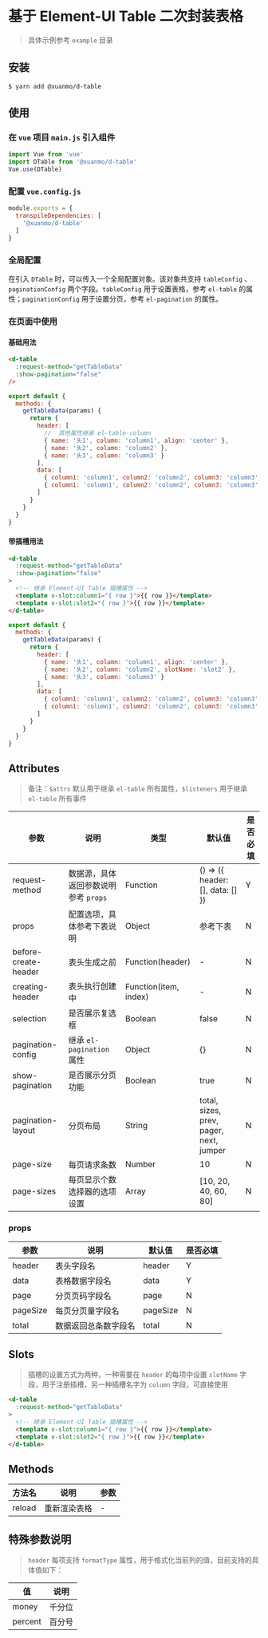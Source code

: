 # 基于 Element-UI Table 二次封装表格

> 具体示例参考 `example` 目录

## 安装

```base
$ yarn add @xuanmo/d-table
```

## 使用
### 在 `vue` 项目 `main.js` 引入组件
```js
import Vue from 'vue'
import DTable from '@xuanmo/d-table'
Vue.use(DTable)
```

### 配置 `vue.config.js`
```js
module.exports = {
  transpileDependencies: [
    '@xuanmo/d-table'
  ]
}
```

### 全局配置
在引入 `DTable` 时，可以传入一个全局配置对象。该对象共支持 `tableConfig` 、 `paginationConfig` 两个字段。`tableConfig` 用于设置表格，参考 `el-table` 的属性；`paginationConfig` 用于设置分页，参考 `el-pagination` 的属性。

### 在页面中使用
#### 基础用法
```html
<d-table 
  :request-method="getTableData"
  :show-pagination="false"
/>
```
```js
export default {
  methods: {
    getTableData(params) {
      return {
        header: [
          //  其他属性继承 el-table-column
          { name: '头1', column: 'column1', align: 'center' },
          { name: '头2', column: 'column2' },
          { name: '头3', column: 'column3' }
        ],
        data: [
          { column1: 'column1', column2: 'column2', column3: 'column3' },
          { column1: 'column1', column2: 'column2', column3: 'column3' }
        ]
      }
    }
  }
}
```

#### 带插槽用法
```html
<d-table 
  :request-method="getTableData"
  :show-pagination="false"
>
  <!-- 继承 Element-UI Table 插槽属性 -->
  <template v-slot:column1="{ row }">{{ row }}</template>
  <template v-slot:slot2="{ row }">{{ row }}</template>
</d-table>
```
```js
export default {
  methods: {
    getTableData(params) {
      return {
        header: [
          { name: '头1', column: 'column1', align: 'center' },
          { name: '头2', column: 'column2', slotName: 'slot2' },
          { name: '头3', column: 'column3' }
        ],
        data: [
          { column1: 'column1', column2: 'column2', column3: 'column3' },
          { column1: 'column1', column2: 'column2', column3: 'column3' }
        ]
      }
    }
  }
}
```

## Attributes
> 备注：`$attrs` 默认用于继承 `el-table` 所有属性，`$listeners` 用于继承 `el-table` 所有事件

|参数|说明|类型|默认值|是否必填|
|---|---|---|---|---|
|request-method|数据源，具体返回参数说明参考 `props`|Function|() => ({ header: [], data: [] })|Y|
|props|配置选项，具体参考下表说明|Object|参考下表|N|
|before-create-header|表头生成之前|Function(header)|-|N|
|creating-header|表头执行创建中|Function(item, index)|-|N|
|selection|是否展示复选框|Boolean|false|N|
|pagination-config|继承 `el-pagination` 属性|Object|{}|N|
|show-pagination|是否展示分页功能|Boolean|true|N|
|pagination-layout|分页布局|String|total, sizes, prev, pager, next, jumper|N|
|page-size|每页请求条数|Number|10|N|
|page-sizes|每页显示个数选择器的选项设置|Array|[10, 20, 40, 60, 80]|N|

### props
|参数|说明|默认值|是否必填|
|---|---|---|---|
|header|表头字段名|header|Y|
|data|表格数据字段名|data|Y|
|page|分页页码字段名|page|N|
|pageSize|每页分页量字段名|pageSize|N|
|total|数据返回总条数字段名|total|N|

## Slots
> 插槽的设置方式为两种，一种需要在 `header` 的每项中设置 `slotName` 字段，用于注册插槽，另一种插槽名字为 `column` 字段，可直接使用
```html
<d-table 
  :request-method="getTableData"
>
  <!-- 继承 Element-UI Table 插槽属性 -->
  <template v-slot:column1="{ row }">{{ row }}</template>
  <template v-slot:slot2="{ row }">{{ row }}</template>
</d-table>
```

## Methods
|方法名|说明|参数|
|---|---|---|
|reload|重新渲染表格|-|

## 特殊参数说明
> `header` 每项支持 `formatType` 属性，用于格式化当前列的值，目前支持的具体值如下：

|值|说明|
|---|---|
|money|千分位|
|percent|百分号|